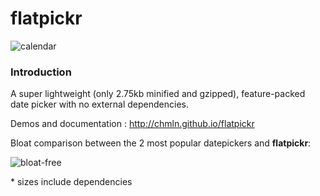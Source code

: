 # flatpickr

![calendar](https://cloud.githubusercontent.com/assets/11352152/9289678/d5f5977c-4346-11e5-8193-d028412e4d8d.PNG)

### Introduction

A super lightweight (only 2.75kb minified and gzipped), feature-packed date picker with no external dependencies.

Demos and documentation : http://chmln.github.io/flatpickr


Bloat comparison between the 2 most popular datepickers and **flatpickr**:

![bloat-free](https://github.com/chmln/flatpickr/blob/gh-pages/assets/size_chart.png?raw=true)


\* sizes include dependencies


